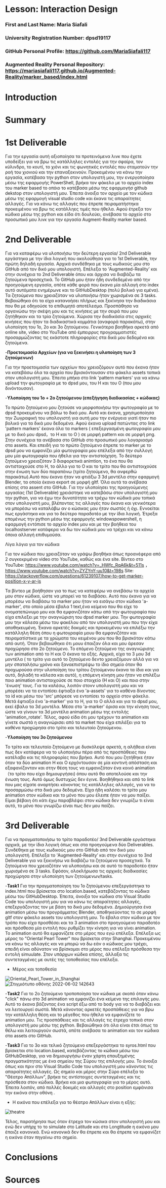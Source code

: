 # Lesson: Interaction Design

### First and Last Name: Maria Siafali
### University Registration Number: dpsd19117
### GitHub Personal Profile: https://github.com/MariaSiafali117
### Augmented Reality Personal Repository: https://mariasiafali117.github.io/Augmented-Reality/marker_based/index.html

# Introduction

# Summary


# 1st Deliverable
Για την εργασία αυτή αξιοποίησα τα προτεινόμενα λινκ που έχετε υποδείξει για να βρω τις κατάλληλες εντολές για την σφαίρα, τον κύλινδρο, το κουτί, το χιόνι και τις φωνητικές εντολές που σταματούν την ροή του χιονιού και την επαναξεκινούν.  Προκειμένου να κάνω την εργασία, κατέβασα την python στον υπολογιστή μου, την ενεργοποίησα μέσω της εφαρμογής PowerShell, βρήκα τον φάκελο με το αρχείο index του marker based το οπόιο το κατέβασα μέσω της εφαρμογήσ github dekstop στον υπολογιστή μου. Έπειτα άνοιξα τον αρχείο με τον κώδικα μέσω της εφαρμογή visual studio code και έκανα τις απαραίτητες αλλαγές. Για να κάνω τις αλλαγές που έπρεπε πειραματήστηκα προκειμένου να βρω τις κατάλληες τιμές που ήθελα. Αφού έτρεξα τον κώδικα μέσω της python και είδα ότι δουλεύει, ανέβασα το αρχείο στο προσωπικό μου λινκ για την εργασία Augment-Reality marker based. 



# 2nd Deliverable
Για να καταφέρω να υλοποιήσω την δεύτερη εργασία/ 2nd Deliverable εργάστηκα με την ίδια λογική που ακολούθησα για το 1st Deliverable, την πρώτη δηλαδή εργασία. Αρχικά συνδέθηκα με τους κωδικούς μου στο GitHub από τον δικό μου υπολογιστή. Επέλεξα το ‘Augmented-Reality’ και στην συνέχεια το 2nd Deliverable όπου και άρχισα να διαβάζω τα ζητούμενα προσεχτικά. Το GitHub μου ήταν ήδη συνδεδεμένο από την προηγούμενη εργασία, οπότε κάθε φορά που έκανα μία αλλαγή στο index αυτό αυτόματα ενημέρωνε και το GitHubDesktop (πολύ βολικό για εμένα). Τα ζητούμενα που χρειαζόταν να υλοποιήσω ήταν χωρισμένα σε 3 tasks. Βεβαιώθηκα ότι τα είχα κατανοήσει πλήρως και ξεκίνησα την διαδικάσια που θα με οδηγούσε το επιθυμητό αποτέλεσμα. Προσπάθησα να οργανώσω την σκέψη μου και τις κινήσεις με την σειρά που μου ζητήθηκαν και τα τρία ζητούμενα. Χώρισα την διαδικάσία στις αρχικές κινήσεις που ήταν τα διαδικαστικά κομμάτια (αναφορά παρακάτω), στην υλοποίηση του 1ο, 2ο και 3ο ζητούμενου. Γενικότερα βοηθήκα αρκετά από online site, video στο YouTube από έμπειρρυς προγραμματιστές προσαρμώζοντας τις εκάστοτε πληροφορίες στα δικά μου δεδομένα και ζητούμενα. 

-**Προετοιμασία Αρχείων (για να ξεκινήσει η υλοποίηση των 3 ζητούμενων)**

Για την προετοιμασία των αρχείων που χρειαζόμουν αυτό που έκανα ήταν να κατεβάσω όλα τα αρχεία που βρισκόντουσαν στο φάκελο assets τοπικά στον υπολογιστή μου. Έπειτα μπήκα στο link 'pattern markers' για να κάνω upload την φωτογραφία με το dpsd μου, του Η και του Ο (που μου δινόντουσαν).

-**Υλοποίηση του 1ο + 2ο ζητούμενου (επεξήγηση διαδικασίας + κώδικας)**

Το πρώτο ζητούμενο μου ζητούσε να μορφοποιήσω την φωτογραφία με το dpsd προκειμένου να βάλω το δικό μου. Αυτό και έκανα, χρησιμοποίησα την Ζωγραφική του υπολογιστή για αυτή μου την ενέργεια γιατί ήταν πιο βολικό για τα δικά μου δεδομένα. Αφού έκανα upload πατώντας στο link 'pattern markers' έκανα όλα τα markers ( επεξεργασμένη φωτογραφία μου με το δικό μου dpsd，το Η και το Ο ) σε μορφή pattern και σε μορφή png. Στην συνέχεια τα ανέβασα στο GitHub στο προσωπικό μου λογαριασμό στα assets.  Και επειδή για το πρώτο ζητούμενο έπρεπε το marker με το dpsd μου να εμφανίζει μία φωτογραφία μου επέλεξα από την συλλογή μου μία φωτογραφία που ήθελα για την αντιστοίχηση.
To δεύτερο ζητούμενο χρειαζόταν 3 διαφορετικά animtion, το ένα που θα αντιστοιχούσε στο Η, το άλλο για το Ο και το τρίτο που θα αντιστοιχούσε στην ένωση των δύο παραπάνω (τρίτο ζητούμενο, θα ανφερθώ παρακάτω).Αυτό που έκανα ήταν να φτιάξω 3 3d μοντέλα στην εφαρμογή Blender, τα οποία έκανα export σε μορφή gltf. Όλα αυτά τα ανέβασα επίσης στα assent στο GitHub. Για την υλοποίησει της προηγούμενης εργασίας (1st Deliverable) χρειάστηκε να κατεβάσω στον υπολογιστή μου την python, για να έχω την δυνατότητα να τρέχω τον κώδικά μου τοπικά στον υπολογιστή μου, βλέποντας τις αλλαγές που έκανα και γενικότερα να μπορέσω να καταλάβω αν ο κώσικας μου ήταν σωστός ή όχι. Εννοείται πως εργάστηκα και για το δεύτερο παραδοτέο με την ίδια λογική. Έτρεξα επομένως την python μέσω της εφαρμογής windowspowershell, η εφαρμογή εντόπισε το αρχείο index μου και με την βοήθεια του localhostserver κατάφερα να δω τον κώδικά μου να τρέχει και να κάνω όποια αλλαγή επιθυμούσα. 

Λίγα λόγια για τον κώδικα 

Για τον κώδικα που χρειαζόταν να γράψω βοηθήκα όπως προανέφερα από 2 συγκεκριμένα video στο YouTube, καθώς και ένα site. 
Βίντεο στο YouTube: https://www.youtube.com/watch?v=_HWfc_RqA6k&t=511s ， https://www.youtube.com/watch?v=ZYZYnY-uu10&t=198s 
Site: https://stackoverflow.com/questions/61239107/how-to-get-marker-position-x-y-ar-js

Τα βίντεο με βοήθησαν για το πως να κατεφέρω να ανεβάσω τα αρχεία μου στον κώδικα, ώστε να μπορεί να τα διαβάσει. Αυτό που έκανα για να μπορέσω να διαβάσω τα marker μου ήταν να εισάγω στον κώδικα 'a-marker', στο οποίο μέσα έβαλα 1 text,ένα κείμενο που θα είχε το ονοματεπώνυμο μου και θα εμφανιζόταν κάτω από την φωτογραφία που είχα επιλεξει με την αναγνώριση του dpsd marker μου. Την φωτογραφία μου την κάλεσα μέσω του φακέλου από τον υπολογιστή μου που την είχα αποθηκευμένη. Έκανα αρκετές δοκιμές και προκειμένου να επιλέξω την κατάλληλη θέση όπου η φωτογραφία μουυ θα εμφανιζόταν και πειραματίστικα με τα χρώματα του κειμένου μου που θα βρισκόταν κάτω από αυτή. Όταν βεβαιώθηκα ότι μουυ έπαιζαν όλα και μου άρεσαν προχώρησα στο 2ο ζητούμενο. 
Το επόμενο ζητούμενο της αναγνώρισης των animation από το Η και Ο έκανα τα εξής. Αρχικά, είχα τα 3 μου 3d μοντέλα ( το τρίτο για αυτό το ζητούμενο δεντο χρειαζόμουν αλλά για να μην σπαταλήσω χρόνο και ξαναεπιστρέψω το ίδιο σημείο όταν θα προχωρούσα στην υλοποίηση του τρίτου ζητούμενου έκανα τα ίδια και για αυτό, δηλαδή το κάλεσα και αυτό), η επόμενη κίνηση μου ήταν να επιλέξω ποιο animation αντιστοιχούσε σε ποιο στοιχείο (Η και Ο) και ποιο στην 'ένωση' τους. Για τα καλέσω, λοιπόν στονν υπολογιστή μου και να μπορέσει να τα εντοπίσει έφτιαξα ένα 'a-assets' για το καθένα δίνοντας τα id και μέσω του 'src' μπόρεσε να εντοπίσει το αρχείο στον φάκελο. Μετά έφτιαξα ένα 'a-marker' για το Η, για το Ο αλλά και για το dpsd μου, εκεί έβαλα τα 3d μοντέλα. Μέσα στο 'a-marker' όρισα και την κίνηση τους, ώστε να γίνουν τα 3d μοντέλα animation μέσω της εντολής 'animation_rotate'. Τέλος, αφού είδα ότι μου τρέχουν τα animation και γίνετε σωστά η αναγνώρισει από τα market που είχα επιλέξει για το καθένα προχώρησα στο τρίτο και τελευταίο ζητούμενου.

-**Υλοποίηση του 3ο ζητούμενου**

Το τρίτο και τελευταίο ζητούμενο με δυσκόλεψε αρκετά, η αλήθεια είναι πως δεν κατάφερα να το υλοποιήσω πέρα από τις προσπάθειες που κατέλαβα και τις πληροφορίες που βρήκα. Αυτό που μου ζητήθηκε ήταν όταν τα δύο animation Η και Ο ερχόντουσαν σε μία κοντινή απόσταση και εξαφανίζονταν και στην θέση τους να εμφανιζόταν ένα κοινό animation （το τρίτο που είχα δημιουργήσει) όπου αυτό θα αποτελούσε και την ένωση τους. Αυτό όμως δυστυχώς δεν έγινε. Βοηθήθηκα και από το link που μας είχατε αναρτήσει κάνοντας τις κατάλληλες αλλαγές, για να το προσαρμώσω στα δικά μου δεδομένα. Είχα ήδη καλέσει το τρίτο μου animation στον κώδικα και το μόνο που μου έλειπε ήταν να μου παίξει. Είμαι βέβαιη ότι κάτι έχω παραβλέψει στον κώδικα δεν γνωρίζω τι είναι αυτό, το μόνο που γνωρίζω είναι πως δεν μου παίζει.

# 3rd Deliverable 
Για να πραγματοποιήσω το τρίτο παραδοτέο/ 3nd Deliverable εργάστηκα αρχικά, με την ίδια λογική όπως και στα προηγούμενα δύο Deliverables. Συνδέθηκα με τους κωδικούς μου στο GitHub από τον δικό μου υπολογιστή. Επέλεξα το ‘Augmented-Reality’ και στην συνέχεια το 3nd Deliverable για να ξεκινήσω να διαβάζω τα ζητούμενα προσεχτικά. Τα ζητούμενα που χρειαζόταν να υλοποιήσω και σε αυτό το παραδοτέο ήταν χωρισμένα σε 3 tasks. Εφόσον, ολοκλήρωσα τις αρχικές διαδικασίες προχώρησα στην υλοποίηση των ζητούμενων/tasks.

-**Task1** 
 Για την πραγματοποίηση του 1ο ζητούμενου επεξεργάστηκα το index.html που βρίσκεται στο location.based, κατεβάζοντας το κώδικα μέσω του GitHubDesktop. Έπειτα, άνοιξα τον κώδικα στο Visual Studio Code του υπολογιστή μου για να κάνω τις απαραίτητες αλλαγές, επεξεργάζοντας τον με βάση τα δικά μου δεδομένα. Δημιούργησα ένα animation μέσω του προγράμματος Blender, αποθηκεύοντας το σε μορφή gltf στον φάκελο assets του υπολογιστή μου. Το έβαλα στον κώδικα με τον τρόπο που είχα προσθέσει και τα 3 animation στο προηγούμενο παραδοτέο και πρόσθεσα μία εντολή που ρυθμίζει την κίνηση για να γίνει animation. Το animation αυτό θα εμφανίζετε στο μέρος που εγώ επέλεξα. Επέλεξα ως μέρος το "Oriental Pearl Tower" που βρίσκεται στην Shanghai. Προκειμένου να κάνω τις αλλαγές και να μπορώ να δω εάν ο κώδικας μου τρέχει, επειδή είναι αδύνατον να βρίσκομαι στο μέρος που επέλεξα πρόσθεσα την εντολή simuulate. Στον υπάρχων κώδκα επίσης, άλλαξα τις συντεταγμένες με αυτές της τοποθεσίας που επέλεξα. 

- Μέρος και τοποθεσία 

![Oriental_Pearl_Tower_in_Shanghai](https://user-images.githubusercontent.com/101007425/171632228-25a20e46-803b-44d6-acdd-4568bbafc5ab.jpg)
![Στιγμιότυπο οθόνης 2022-06-02 142643](https://user-images.githubusercontent.com/101007425/171632310-6515fbb2-69ff-49c0-a7a8-b46955b670a5.png)


-**Task2** 
 Για το 2ο ζητούμενο τροποποίησα τον κώδικα με σκοπό όταν κάνω "click" πάνω στο 3d animation να εμφανίζει ένα κείμενο της επιλογής μου. Αυτό το έκανα βάζοντας ένα script έξω από το body για να το διαβάζει και να λειτουργεί σωστά. Μετά κάνοντας αρκετές προσπάθειες για να βρω την κατάλληλη θέση και το  μέγεθος που ήθελα να εμφανίζετε το animation μου. Τις προσπάθειες και τις αλλαγές τις έτρεχα τοπικά στον υπολογιστή μου μέσω της python. Βεβαιώθηκα ότι όλα είναι έτσι όπως τα θέλω και λειτουργούν σωστά, οπότε ανέβασα το animation και τον κώδικα στα assets στο GitHub.

-**Task3** 
 Για το 3ο και τελικό ζητούμενο επεξεργάστηκα το syros.html που βρίσκεται στο location.based, κατεβάζοντας το κώδικα μέσω του GitHubDesktop, για να δημιουργήσω έναν χάρτη επαυξημένης πραγματικότητας με ένα σημείου της Σύρου της επιλογής μου. Το άνοιξα όπως και πριν στο Visual Studio Code του υπολογιστή μου κάνοντας τις απαραίτητες αλλαγές. Ως σημείο και μέρος στην Σύρο επέλεξα το "Θέατρο Απόλλων", βρήκα τις αντίστοιχες συντεταγμένες και τις πρόσθεσα στον κώδικα. Βρήκα και μια φωτογραφία για το μέρος αυτό. Έπειτα λοιπόν, από πολλές δοκιμές και αλλαγές στο position εμφάνισα την εικόνα στην οθόνη . 

- Η εικόνα που επέλεξα για το θέατρο Απόλλων είναι η εξής:

![theatre](https://user-images.githubusercontent.com/101007425/171638531-65045346-227b-4b69-b6a4-20da725996c1.png)


Τέλος, παρατήρησα πως όταν έτρεχα τον κώσικα στον υπολογιστή μου και ενώ δεν υπήρχ το το simulate στο Latitude και στο Longtitude η εικόνα μου έπαιζε κανονικά. Ενώ κανονικά δεν θα έπρεπε και θα έπρεπε να εμφανίζετ η εικόνα όταν πηγαίνω στο σημείο.

 
# Conclusions


# Sources
